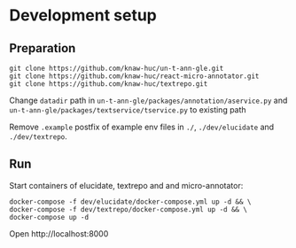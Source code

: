 # Development setup

## Preparation

```shell
git clone https://github.com/knaw-huc/un-t-ann-gle.git
git clone https://github.com/knaw-huc/react-micro-annotator.git
git clone https://github.com/knaw-huc/textrepo.git
````

Change `datadir` path in `un-t-ann-gle/packages/annotation/aservice.py` and `un-t-ann-gle/packages/textservice/tservice.py` to existing path

Remove `.example` postfix of example env files in `./`, `./dev/elucidate` and `./dev/textrepo`.

## Run
Start containers of elucidate, textrepo and and micro-annotator:
```
docker-compose -f dev/elucidate/docker-compose.yml up -d && \
docker-compose -f dev/textrepo/docker-compose.yml up -d && \
docker-compose up -d
```

Open http://localhost:8000


